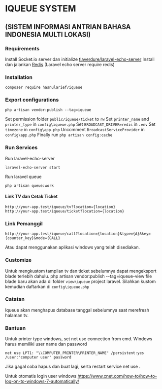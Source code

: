 # IQUEUE SYSTEM 
## (SISTEM INFORMASI ANTRIAN BAHASA INDONESIA MULTI LOKASI)

### Requirements
Install Socket.io server dan initialize [tlaverdure/laravel-echo-server](https://github.com/tlaverdure/laravel-echo-server)
Install dan jalankan [Redis](https://redis.io/) (Laravel echo server require redis)

### Installation
```shell
composer require hasnularief/iqueue
```
### Export configurations
``` shell
php artisan vendor:publish --tag=iqueue
```
Set permission folder `public/iqueue/ticket` to `rw`
Set `printer_name` and `printer_type` in `config\iqueue.php`
Set `BROADCAST_DRIVER=redis` in `.env`
Set `timezone` in `config\app.php`
Uncomment `BroadcastServiceProvider` in `config\app.php`
Finally run `php artisan config:cache`

### Run Services
Run laravel-echo-server
```shell
laravel-echo-server start
```
Run laravel queue
```shell
php artisan queue:work
```

#### Link TV dan Cetak Ticket
    http://your-app.test/iqueue/tv?location={location}
    http://your-app.test/iqueue/ticket?location={location}

### Link Pemanggil
    http://your-app.test/iqueue/call?location={location}&type={A}&key={counter_key}&mode={CALL}
Atau dapat menggunakan aplikasi windows yang telah disediakan.

### Customize
Untuk mengkustom tampilan tv dan ticket sebelumnya dapat mengeksport blade terlebih dahulu.
    php artisan vendor:publish --tag=iqueue-view
file blade baru akan ada di folder `view\iqueue` project laravel. Silahkan kustom kemudian daftarkan di `config\iqueue.php`

### Catatan
Iqueue akan menghapus database tanggal sebelumnya saat merefresh halaman tv.

### Bantuan
Untuk printer type windows, set net use connection from cmd. Windows harus memiliki user name dan password
```` shell
net use LPT1: "\\COMPUTER_PRINTER\PRINTER_NAME" /persistent:yes /user:"computer user" password
````
Jika gagal coba hapus dan buat lagi, serta restart service net use .

Untuk otomatis login user windows
https://www.cnet.com/how-to/how-to-log-on-to-windows-7-automatically/
